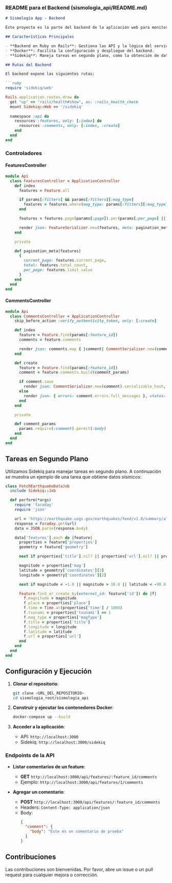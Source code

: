 ### README para el Backend (sismologia_api/README.md)

```markdown
# Sismología App - Backend

Este proyecto es la parte del backend de la aplicación web para monitorear y comentar sobre eventos sísmicos. Está desarrollado en Ruby on Rails y utiliza Docker para su gestión y Sidekiq para la cola de tareas en segundo plano.

## Características Principales

- **Backend en Ruby on Rails**: Gestiona las API y la lógica del servidor.
- **Docker**: Facilita la configuración y despliegue del backend.
- **Sidekiq**: Maneja tareas en segundo plano, como la obtención de datos sísmicos.

## Rutas del Backend

El backend expone las siguientes rutas:

```ruby
require 'sidekiq/web'

Rails.application.routes.draw do
  get "up" => "rails/health#show", as: :rails_health_check
  mount Sidekiq::Web => '/sidekiq'
  
  namespace :api do
    resources :features, only: [:index] do
      resources :comments, only: [:index, :create]
    end
  end
end
```

### Controladores

#### FeaturesController

```ruby
module Api
  class FeaturesController < ApplicationController
    def index
      features = Feature.all

      if params[:filters] && params[:filters][:mag_type]
        features = features.where(mag_type: params[:filters][:mag_type])
      end

      features = features.page(params[:page]).per(params[:per_page] || 9)

      render json: FeatureSerializer.new(features, meta: pagination_meta(features)).serializable_hash
    end

    private

    def pagination_meta(features)
      {
        current_page: features.current_page,
        total: features.total_count,
        per_page: features.limit_value
      }
    end
  end
end
```

#### CommentsController

```ruby
module Api
  class CommentsController < ApplicationController
    skip_before_action :verify_authenticity_token, only: [:create]

    def index
      feature = Feature.find(params[:feature_id])
      comments = feature.comments

      render json: comments.map { |comment| CommentSerializer.new(comment).serializable_hash }
    end

    def create
      feature = Feature.find(params[:feature_id])
      comment = feature.comments.build(comment_params)

      if comment.save
        render json: CommentSerializer.new(comment).serializable_hash, status: :created
      else
        render json: { errors: comment.errors.full_messages }, status: :unprocessable_entity
      end
    end

    private

    def comment_params
      params.require(:comment).permit(:body)
    end
  end
end
```

## Tareas en Segundo Plano

Utilizamos Sidekiq para manejar tareas en segundo plano. A continuación se muestra un ejemplo de una tarea que obtiene datos sísmicos:

```ruby
class FetchEarthquakeDataJob
  include Sidekiq::Job

  def perform(*args)
    require 'faraday'
    require 'json'

    url = 'https://earthquake.usgs.gov/earthquakes/feed/v1.0/summary/all_month.geojson'
    response = Faraday.get(url)
    data = JSON.parse(response.body)

    data['features'].each do |feature|
      properties = feature['properties']
      geometry = feature['geometry']

      next if properties['title'].nil? || properties['url'].nil? || properties['place'].nil? || properties['magType'].nil? || geometry['coordinates'].nil?

      magnitude = properties['mag']
      latitude = geometry['coordinates'][3]
      longitude = geometry['coordinates'][2]

      next if magnitude < -1.0 || magnitude > 10.0 || latitude < -90.0 || latitude > 90.0 || longitude < -180.0 || longitude > 180.0

      Feature.find_or_create_by(external_id: feature['id']) do |f|
        f.magnitude = magnitude
        f.place = properties['place']
        f.time = Time.at(properties['time'] / 1000)
        f.tsunami = properties['tsunami'] == 1
        f.mag_type = properties['magType']
        f.title = properties['title']
        f.longitude = longitude
        f.latitude = latitude
        f.url = properties['url']
      end
    end
  end
end
```

## Configuración y Ejecución

1. **Clonar el repositorio**:
   ```bash
   git clone <URL_DEL_REPOSITORIO>
   cd sismologia_root/sismologia_api
   ```

2. **Construir y ejecutar los contenedores Docker**:
   ```bash
   docker-compose up --build
   ```

3. **Acceder a la aplicación**:
   - API: `http://localhost:3000`
   - Sidekiq: `http://localhost:3000/sidekiq`

### Endpoints de la API

- **Listar comentarios de un feature**:
  - **GET** `http://localhost:3000/api/features/:feature_id/comments`
  - Ejemplo: `http://localhost:3000/api/features/1/comments`

- **Agregar un comentario**:
  - **POST** `http://localhost:3000/api/features/:feature_id/comments`
  - Headers: `Content-Type: application/json`
  - Body:
    ```json
    {
      "comment": {
        "body": "Este es un comentario de prueba"
      }
    }
    ```

## Contribuciones

Las contribuciones son bienvenidas. Por favor, abre un issue o un pull request para cualquier mejora o corrección.
